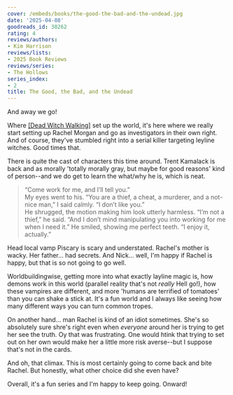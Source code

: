 ```yaml
---
cover: /embeds/books/the-good-the-bad-and-the-undead.jpg
date: '2025-04-08'
goodreads_id: 30262
rating: 4
reviews/authors:
- Kim Harrison
reviews/lists:
- 2025 Book Reviews
reviews/series:
- The Hollows
series_index:
- 2
title: The Good, the Bad, and the Undead
---
```

And away we go!

Where [[Dead Witch Walking]]() set up the world, it's here where we really start setting up Rachel Morgan and go as investigators in their own right. And of course, they've stumbled right into a serial killer targeting leyline witches. Good times that. 

There is quite the cast of characters this time around. Trent Kamalack is back and as morally 'totally morally gray, but maybe for good reasons' kind of person--and we do get to learn the what/why he is, which is neat.

> “Come work for me, and I’ll tell you.”  
> My eyes went to his. “You are a thief, a cheat, a murderer, and a not-nice man,” I said calmly. “I don’t like you.”  
> He shrugged, the motion making him look utterly harmless. “I’m not a thief,” he said. “And I don’t mind manipulating you into working for me when I need it.” He smiled, showing me perfect teeth. “I enjoy it, actually.”   

Head local vamp Piscary is scary and understated. Rachel's mother is wacky. Her father... had secrets. And Nick... well, I'm happy if Rachel is happy, but that is so not going to go well. 

Worldbuildingwise, getting more into what exactly layline magic is, how demons work in this world (parallel reality that's not *really* Hell go!), how these vampires are different, and more 'humans are terrified of tomatoes' than you can shake a stick at. It's a fun world and I always like seeing how many different ways you can turn common tropes. 

On another hand... man Rachel is kind of an idiot sometimes. She's so absolutely sure shre's right even when *everyone* around her is trying to get her see the truth. Oy that was frustrating. One would htink that trying to set out on her own would make her a little more risk averse--but I suppose that's not in the cards. 

And oh, that climax. This is most certainly going to come back and bite Rachel. But honestly, what other choice did she even have? 

Overall, it's a fun series and I'm happy to keep going. Onward!

<!--more-->
